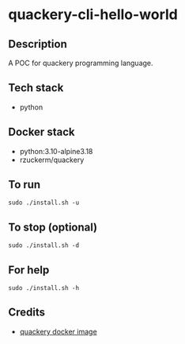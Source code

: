 # quackery-cli-hello-world

## Description
A POC for quackery programming language.

## Tech stack
- python

## Docker stack
- python:3.10-alpine3.18
- rzuckerm/quackery

## To run
`sudo ./install.sh -u`

## To stop (optional)
`sudo ./install.sh -d`

## For help
`sudo ./install.sh -h`

## Credits
- [quackery docker image](https://github.com/rzuckerm/quackery-docker-image.git)